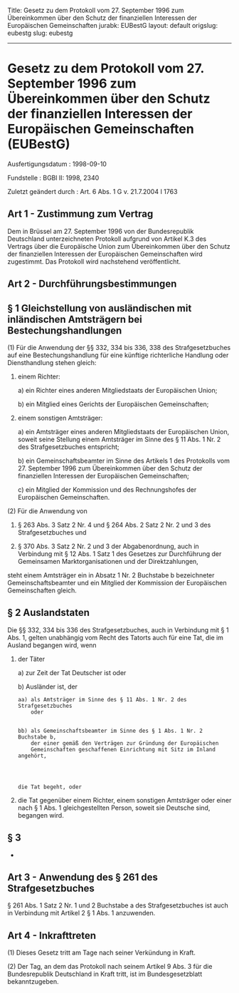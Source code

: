 Title: Gesetz zu dem Protokoll vom 27. September 1996 zum Übereinkommen über den Schutz
  der finanziellen Interessen der Europäischen Gemeinschaften
jurabk: EUBestG
layout: default
origslug: eubestg
slug: eubestg

---

# Gesetz zu dem Protokoll vom 27. September 1996 zum Übereinkommen über den Schutz der finanziellen Interessen der Europäischen Gemeinschaften (EUBestG)

Ausfertigungsdatum
:   1998-09-10

Fundstelle
:   BGBl II: 1998, 2340

Zuletzt geändert durch
:   Art. 6 Abs. 1 G v. 21.7.2004 I 1763


## Art 1 - Zustimmung zum Vertrag

Dem in Brüssel am 27. September 1996 von der Bundesrepublik
Deutschland unterzeichneten Protokoll aufgrund von Artikel K.3 des
Vertrags über die Europäische Union zum Übereinkommen über den Schutz
der finanziellen Interessen der Europäischen Gemeinschaften wird
zugestimmt. Das Protokoll wird nachstehend veröffentlicht.


## Art 2 - Durchführungsbestimmungen



## § 1 Gleichstellung von ausländischen mit inländischen Amtsträgern bei Bestechungshandlungen

(1) Für die Anwendung der §§ 332, 334 bis 336, 338 des
Strafgesetzbuches auf eine Bestechungshandlung für eine künftige
richterliche Handlung oder Diensthandlung stehen gleich:

1.  einem Richter:

    a)  ein Richter eines anderen Mitgliedstaats der Europäischen Union;


    b)  ein Mitglied eines Gerichts der Europäischen Gemeinschaften;





2.  einem sonstigen Amtsträger:

    a)  ein Amtsträger eines anderen Mitgliedstaats der Europäischen Union,
        soweit seine Stellung einem Amtsträger im Sinne des § 11 Abs. 1 Nr. 2
        des Strafgesetzbuches entspricht;


    b)  ein Gemeinschaftsbeamter im Sinne des Artikels 1 des Protokolls vom
        27\. September 1996 zum Übereinkommen über den Schutz der finanziellen
        Interessen der Europäischen Gemeinschaften;


    c)  ein Mitglied der Kommission und des Rechnungshofes der Europäischen
        Gemeinschaften.







(2) Für die Anwendung von

1.  § 263 Abs. 3 Satz 2 Nr. 4 und § 264 Abs. 2 Satz 2 Nr. 2 und 3 des
    Strafgesetzbuches und


2.  § 370 Abs. 3 Satz 2 Nr. 2 und 3 der Abgabenordnung, auch in Verbindung
    mit § 12 Abs. 1 Satz 1 des Gesetzes zur Durchführung der Gemeinsamen
    Marktorganisationen und der Direktzahlungen,



steht einem Amtsträger ein in Absatz 1 Nr. 2 Buchstabe b bezeichneter
Gemeinschaftsbeamter und ein Mitglied der Kommission der Europäischen
Gemeinschaften gleich.


## § 2 Auslandstaten

Die §§ 332, 334 bis 336 des Strafgesetzbuches, auch in Verbindung mit
§ 1 Abs. 1, gelten unabhängig vom Recht des Tatorts auch für eine Tat,
die im Ausland begangen wird, wenn

1.  der Täter

    a)  zur Zeit der Tat Deutscher ist oder


    b)  Ausländer ist, der

        aa) als Amtsträger im Sinne des § 11 Abs. 1 Nr. 2 des Strafgesetzbuches
            oder


        bb) als Gemeinschaftsbeamter im Sinne des § 1 Abs. 1 Nr. 2 Buchstabe b,
            der einer gemäß den Verträgen zur Gründung der Europäischen
            Gemeinschaften geschaffenen Einrichtung mit Sitz im Inland angehört,




        die Tat begeht, oder





2.  die Tat gegenüber einem Richter, einem sonstigen Amtsträger oder einer
    nach § 1 Abs. 1 gleichgestellten Person, soweit sie Deutsche sind,
    begangen wird.





## § 3

-


## Art 3 - Anwendung des § 261 des Strafgesetzbuches

§ 261 Abs. 1 Satz 2 Nr. 1 und 2 Buchstabe a des Strafgesetzbuches ist
auch in Verbindung mit Artikel 2 § 1 Abs. 1 anzuwenden.


## Art 4 - Inkrafttreten

(1) Dieses Gesetz tritt am Tage nach seiner Verkündung in Kraft.

(2) Der Tag, an dem das Protokoll nach seinem Artikel 9 Abs. 3 für die
Bundesrepublik Deutschland in Kraft tritt, ist im Bundesgesetzblatt
bekanntzugeben.

